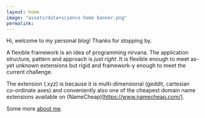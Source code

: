 ```yaml
---
layout: home
image: "assets/data+science home banner.png"
permalink:
---
```


Hi, welcome to my personal blog! Thanks for stopping by.

A flexible framework is an idea of programming nirvana. The application structure, pattern and approach is _just right_. It is flexible enough to meet as-yet unknown extensions but rigid and framework-y enough to meet the current challenge.

The extension (.xyz) is because it is multi-dimensional (geddit, cartesian co-ordinate axes) and conveniently also one of the cheapest domain name extensions available on (NameCheap)[https://www.namecheap.com/].

Some more [about me](about/).

<!-- CV not linked yet, to figure out symlink for the file -->
<!-- [My cv](/assets/current_cv.pfg) -->
